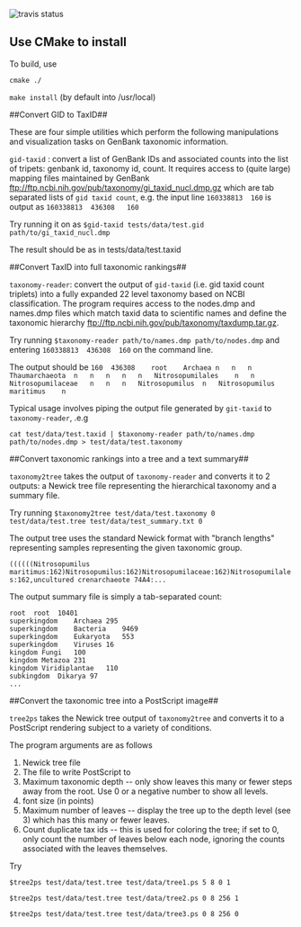 ![travis status](https://travis-ci.org/spond/gb_taxonomy_tools.svg?branch=master)

## Use CMake to install #

To build, use

`cmake ./`

`make install` (by default into /usr/local)

##Convert GID to TaxID##

These are four simple utilities which perform the following manipulations and visualization tasks on GenBank 
taxonomic information.

`gid-taxid` : convert a list of GenBank IDs and associated counts into the list of tripets: genbank id, taxonomy id, count. 
It requires access to (quite large) mapping files maintained by GenBank <ftp://ftp.ncbi.nih.gov/pub/taxonomy/gi_taxid_nucl.dmp.gz>
which are tab separated lists of  `gid taxid count`, e.g. the input line `160338813  160` is output as `160338813  436308	160`

Try running it on as `$gid-taxid tests/data/test.gid path/to/gi_taxid_nucl.dmp` 

The result should be as in tests/data/test.taxid 

##Convert TaxID into full taxonomic rankings##

`taxonomy-reader`: convert the output of `gid-taxid` (i.e. gid taxid count triplets) into a fully expanded 22 level 
taxonomy based on NCBI classification. The program requires access to the nodes.dmp and names.dmp files which match taxid
data to scientific names and define the taxonomic hierarchy <ftp://ftp.ncbi.nih.gov/pub/taxonomy/taxdump.tar.gz>. 

Try running
`$taxonomy-reader path/to/names.dmp path/to/nodes.dmp` and entering `160338813  436308	160` <enter> <ctrl-D> on the command line.

The output should be 
`160  436308	root	Archaea	n	n	n	Thaumarchaeota	n	n	n	n	n	Nitrosopumilales	n	n	Nitrosopumilaceae	n	n	n	Nitrosopumilus	n	Nitrosopumilus maritimus	n`

Typical usage involves piping the output file generated by `git-taxid` to `taxonomy-reader`, .e.g

`cat test/data/test.taxid | $taxonomy-reader path/to/names.dmp path/to/nodes.dmp > test/data/test.taxonomy`

##Convert taxonomic rankings into a tree and a text summary##

`taxonomy2tree` takes the output of `taxonomy-reader` and converts it to 2 outputs: a Newick tree file representing the 
hierarchical taxonomy and a summary file. 

Try running
`$taxonomy2tree test/data/test.taxonomy 0 test/data/test.tree test/data/test_summary.txt 0`

The output tree uses the standard Newick format with "branch lengths" representing samples representing the given 
taxonomic group.

`((((((Nitrosopumilus maritimus:162)Nitrosopumilus:162)Nitrosopumilaceae:162)Nitrosopumilales:162,uncultured crenarchaeote 74A4:...`

The output summary file is simply a tab-separated count:

    root  root	10401
    superkingdom	Archaea	295
    superkingdom	Bacteria	9469
    superkingdom	Eukaryota	553
    superkingdom	Viruses	16
    kingdom	Fungi	100
    kingdom	Metazoa	231
    kingdom	Viridiplantae	110
    subkingdom	Dikarya	97
    ...
  
##Convert the taxonomic tree into a PostScript image##
  
`tree2ps` takes the Newick tree output of `taxonomy2tree` and converts it to a PostScript rendering subject to a variety of
conditions. 

The program arguments are as follows

1. Newick tree file
2. The file to write PostScript to
3. Maximum taxonomic depth -- only show leaves this many or fewer steps away from the root. Use 0 or a negative number to show all levels.
4. font size (in points)
5. Maximum number of leaves -- display the tree up to the depth level (see 3) which has this many or fewer leaves.
6. Count duplicate tax ids -- this is used for coloring the tree; if set to 0, only count the number of leaves below each node, ignoring the counts associated with the leaves themselves.
                            
Try 

`$tree2ps test/data/test.tree test/data/tree1.ps 5 8 0 1`

`$tree2ps test/data/test.tree test/data/tree2.ps 0 8 256 1`

`$tree2ps test/data/test.tree test/data/tree3.ps 0 8 256 0`

